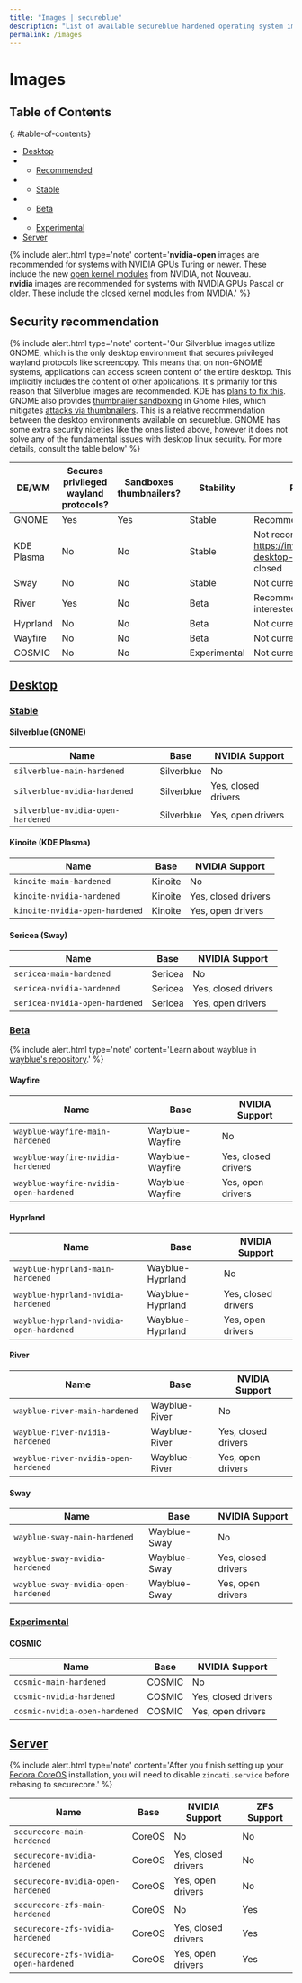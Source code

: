```yaml
---
title: "Images | secureblue"
description: "List of available secureblue hardened operating system images"
permalink: /images
---
```


# Images

## Table of Contents
{: #table-of-contents}
- [Desktop](#desktop)
- - [Recommended](#recommended)
- - [Stable](#stable)
- - [Beta](#beta)
- - [Experimental](#experimental)
- [Server](#server)

{% include alert.html type='note' content='<b>nvidia-open</b> images are recommended for systems with NVIDIA GPUs Turing or newer. These include the new <a href="https://github.com/NVIDIA/open-gpu-kernel-modules">open kernel modules</a> from NVIDIA, not Nouveau.<br><b>nvidia</b> images are recommended for systems with NVIDIA GPUs Pascal or older. These include the closed kernel modules from NVIDIA.' %}

## Security recommendation

{% include alert.html type='note' content='Our Silverblue images utilize GNOME, which is the only desktop environment that secures privileged wayland protocols like screencopy. This means that on non-GNOME systems, applications can access screen content of the entire desktop. This implicitly includes the content of other applications. It\'s primarily for this reason that Silverblue images are recommended. KDE has <a href="https://invent.kde.org/plasma/xdg-desktop-portal-kde/-/issues/7">plans to fix this</a>. GNOME also provides <a href="https://gitlab.gnome.org/GNOME/gnome-desktop/-/issues/213">thumbnailer sandboxing</a> in Gnome Files, which mitigates <a href="https://scarybeastsecurity.blogspot.com/2016/11/0day-exploit-compromising-linux-desktop.html">attacks via thumbnailers</a>. This is a relative recommendation between the desktop environments available on secureblue. GNOME has some extra security niceties like the ones listed above, however it does not solve any of the fundamental issues with desktop linux security. For more details, consult the table below' %}

| DE/WM      | Secures privileged wayland protocols? | Sandboxes thumbnailers? | Stability    | Recommendation                                                                                           |
|------------|---------------------------------------|-------------------------|--------------|----------------------------------------------------------------------------------------------------------|
| GNOME      | Yes                                   | Yes                     | Stable       | Recommended                                                                                              |
| KDE Plasma | No                                    | No                      | Stable       | Not recommended until at least https://invent.kde.org/plasma/xdg-desktop-portal-kde/-/issues/7 is closed |
| Sway       | No                                    | No                      | Stable       | Not currently recommended                                                                                |
| River      | Yes                                   | No                      | Beta         | Recommended for those interested in trying out a WM                                                      |
| Hyprland   | No                                    | No                      | Beta         | Not currently recommended                                                                                |
| Wayfire    | No                                    | No                      | Beta         | Not currently recommended                                                                                |
| COSMIC     | No                                    | No                      | Experimental | Not currently recommended                                                                                |


## [Desktop](#desktop)

### [Stable](#stable)

#### Silverblue (GNOME)

| Name                                      | Base      | NVIDIA Support         |
|-------------------------------------------|-----------|-------------------------|
| `silverblue-main-hardened`               | Silverblue| No                      |
| `silverblue-nvidia-hardened`             | Silverblue| Yes, closed drivers     |
| `silverblue-nvidia-open-hardened`        | Silverblue| Yes, open drivers       |


#### Kinoite (KDE Plasma)

| Name                                      | Base      | NVIDIA Support         |
|-------------------------------------------|-----------|-------------------------|
| `kinoite-main-hardened`                  | Kinoite   | No                      |
| `kinoite-nvidia-hardened`                | Kinoite   | Yes, closed drivers     |
| `kinoite-nvidia-open-hardened`           | Kinoite   | Yes, open drivers       |

#### Sericea (Sway)

| Name                                      | Base      | NVIDIA Support         |
|-------------------------------------------|-----------|-------------------------|
| `sericea-main-hardened`                  | Sericea   | No                      |
| `sericea-nvidia-hardened`                | Sericea   | Yes, closed drivers     |
| `sericea-nvidia-open-hardened`           | Sericea   | Yes, open drivers       |

### [Beta](#beta)

{% include alert.html type='note' content='Learn about wayblue in <a href="https://github.com/wayblueorg/wayblue">wayblue\'s repository</a>.' %}

#### Wayfire

| Name                                      | Base                  | NVIDIA Support         |
|-------------------------------------------|-----------------------|-------------------------|
| `wayblue-wayfire-main-hardened`          | Wayblue-Wayfire       | No                      |
| `wayblue-wayfire-nvidia-hardened`        | Wayblue-Wayfire       | Yes, closed drivers     |
| `wayblue-wayfire-nvidia-open-hardened`   | Wayblue-Wayfire       | Yes, open drivers       |

#### Hyprland

| Name                                      | Base                  | NVIDIA Support         |
|-------------------------------------------|-----------------------|-------------------------|
| `wayblue-hyprland-main-hardened`         | Wayblue-Hyprland      | No                      |
| `wayblue-hyprland-nvidia-hardened`       | Wayblue-Hyprland      | Yes, closed drivers     |
| `wayblue-hyprland-nvidia-open-hardened`  | Wayblue-Hyprland      | Yes, open drivers       |

#### River

| Name                                      | Base                  | NVIDIA Support         |
|-------------------------------------------|-----------------------|-------------------------|
| `wayblue-river-main-hardened`            | Wayblue-River         | No                      |
| `wayblue-river-nvidia-hardened`          | Wayblue-River         | Yes, closed drivers     |
| `wayblue-river-nvidia-open-hardened`     | Wayblue-River         | Yes, open drivers       |


#### Sway

| Name                                      | Base                  | NVIDIA Support         |
|-------------------------------------------|-----------------------|-------------------------|
| `wayblue-sway-main-hardened`             | Wayblue-Sway          | No                      |
| `wayblue-sway-nvidia-hardened`           | Wayblue-Sway          | Yes, closed drivers     |
| `wayblue-sway-nvidia-open-hardened`      | Wayblue-Sway          | Yes, open drivers       |

### [Experimental](#experimental)

#### COSMIC

| Name                                      | Base                  | NVIDIA Support         |
|-------------------------------------------|-----------------------|-------------------------|
| `cosmic-main-hardened`          | COSMIC       | No                      |
| `cosmic-nvidia-hardened`        | COSMIC       | Yes, closed drivers     |
| `cosmic-nvidia-open-hardened`   | COSMIC       | Yes, open drivers       |

## [Server](#server)

{% include alert.html type='note' content='After you finish setting up your <a href="https://fedoraproject.org/coreos/">Fedora CoreOS</a> installation, you will need to disable <code>zincati.service</code> before rebasing to securecore.' %}

| Name                                      | Base      | NVIDIA Support         | ZFS Support |
|-------------------------------------------|-----------|-------------------------|-------------|
| `securecore-main-hardened`               | CoreOS    | No                      | No          |
| `securecore-nvidia-hardened`             | CoreOS    | Yes, closed drivers     | No          |
| `securecore-nvidia-open-hardened`        | CoreOS    | Yes, open drivers       | No          |
| `securecore-zfs-main-hardened`           | CoreOS    | No                      | Yes         |
| `securecore-zfs-nvidia-hardened`         | CoreOS    | Yes, closed drivers     | Yes         |
| `securecore-zfs-nvidia-open-hardened`    | CoreOS    | Yes, open drivers       | Yes         |
